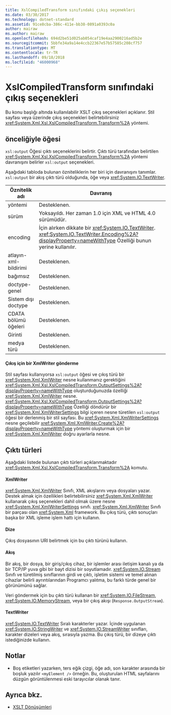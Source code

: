 ```yaml
---
title: XslCompiledTransform sınıfındaki çıkış seçenekleri
ms.date: 03/30/2017
ms.technology: dotnet-standard
ms.assetid: 91ce8cba-386c-411e-bb38-0891a0393c0a
author: mairaw
ms.author: mairaw
ms.openlocfilehash: 694d2be51d025ab054caf19e4aa2900216ad5b2e
ms.sourcegitcommit: 5bbfe34a9a14e4ccb22367e57b57585c208cf757
ms.translationtype: MT
ms.contentlocale: tr-TR
ms.lasthandoff: 09/18/2018
ms.locfileid: "46000968"
---
```

# <a name="output-options-on-the-xslcompiledtransform-class"></a>XslCompiledTransform sınıfındaki çıkış seçenekleri
Bu konu başlığı altında kullanılabilir XSLT çıkış seçenekleri açıklanır. Stil sayfası veya üzerinde çıkış seçenekleri belirtebilirsiniz <xref:System.Xml.Xsl.XslCompiledTransform.Transform%2A> yöntemi.  
  
## <a name="xsloutput-element"></a>önceliğiyle öğesi  
 `xsl:output` Öğesi çıktı seçeneklerini belirtir. Çıktı türü tarafından belirtilen <xref:System.Xml.Xsl.XslCompiledTransform.Transform%2A> yöntemi davranışını belirler `xsl:output` seçenekleri.  
  
 Aşağıdaki tabloda bulunan özniteliklerin her biri için davranışını tanımlar. `xsl:output` bir akış çıktı türü olduğunda, öğe veya <xref:System.IO.TextWriter>.  
  
|Öznitelik adı|Davranış|  
|--------------------|--------------|  
|yöntemi|Desteklenen.|  
|sürüm|Yoksayıldı. Her zaman 1.0 için XML ve HTML 4.0 sürümüdür.|  
|encoding|İçin alırken dikkate bir <xref:System.IO.TextWriter>. <xref:System.IO.TextWriter.Encoding%2A?displayProperty=nameWithType> Özelliği bunun yerine kullanılır.|  
|atlayın-xml-bildirimi|Desteklenen.|  
|bağımsız|Desteklenen.|  
|doctype-genel|Desteklenen.|  
|Sistem dışı doctype|Desteklenen.|  
|CDATA bölümü öğeleri|Desteklenen.|  
|Girinti|Desteklenen.|  
|medya türü|Desteklenen.|  
  
#### <a name="sending-output-to-an-xmlwriter"></a>Çıkış için bir XmlWriter gönderme  
 Stil sayfası kullanıyorsa `xsl:output` öğesi ve çıkış türü bir <xref:System.Xml.XmlWriter> nesne kullanmanız gerektiğini <xref:System.Xml.Xsl.XslCompiledTransform.OutputSettings%2A?displayProperty=nameWithType> oluşturduğunuzda özelliği <xref:System.Xml.XmlWriter> nesne. <xref:System.Xml.Xsl.XslCompiledTransform.OutputSettings%2A?displayProperty=nameWithType> Özelliği döndürür bir <xref:System.Xml.XmlWriterSettings> bilgi içeren nesne türetilen `xsl:output` öğesi bir derlenmiş bir stil sayfası. Bu <xref:System.Xml.XmlWriterSettings> nesne geçilebilir <xref:System.Xml.XmlWriter.Create%2A?displayProperty=nameWithType> yöntemi oluşturmak için bir <xref:System.Xml.XmlWriter> doğru ayarlarla nesne.  
  
## <a name="output-types"></a>Çıktı türleri  
 Aşağıdaki listede bulunan çıktı türleri açıklanmaktadır <xref:System.Xml.Xsl.XslCompiledTransform.Transform%2A> komutu.  
  
#### <a name="xmlwriter"></a>XmlWriter  
 <xref:System.Xml.XmlWriter> Sınıfı, XML akışlarını veya dosyaları yazar. Destek almak için özellikleri belirtebilirsiniz <xref:System.Xml.XmlWriter> kullanarak çıkış seçenekleri dahil olmak üzere nesne <xref:System.Xml.XmlWriterSettings> sınıfı. <xref:System.Xml.XmlWriter> Sınıfı bir parçası olan <xref:System.Xml> framework. Bu çıkış türü, çıktı sonuçları başka bir XML işleme işlem hattı için kullanın.  
  
#### <a name="string"></a>Dize  
 Çıkış dosyasının URI belirtmek için bu çıktı türünü kullanın.  
  
#### <a name="stream"></a>Akış  
 Bir akış, bir dosya, bir giriş/çıkış cihaz, bir işlemler arası iletişim kanalı ya da bir TCP/IP yuva gibi bir bayt dizisi bir soyutlamadır. <xref:System.IO.Stream> Sınıfı ve türetilmiş sınıflarının girdi ve çıktı, işletim sistemi ve temel alınan cihazlar belirli ayrıntılarından Programcı yalıtma, bu farklı türde genel bir görünümünü sağlar.  
  
 Veri göndermek için bu çıktı türü kullanan bir <xref:System.IO.FileStream>, <xref:System.IO.MemoryStream>, veya bir çıkış akışı (`Response.OutputStream`).  
  
#### <a name="textwriter"></a>TextWriter  
 <xref:System.IO.TextWriter> Sıralı karakterler yazar. İçinde uygulanan <xref:System.IO.StringWriter> ve <xref:System.IO.StreamWriter> sınıfları, karakter dizeleri veya akış, sırasıyla yazma. Bu çıkış türü, bir dizeye çıktı istediğinizde kullanın.  
  
## <a name="notes"></a>Notlar  
  
-   Boş etiketleri yazarken, ters eğik çizgi, öğe adı, son karakter arasında bir boşluk yazılır `<myElement />` örneğin. Bu, oluşturulan HTML sayfalarını düzgün görüntülenmesi eski tarayıcılar olanak tanır.  
  
## <a name="see-also"></a>Ayrıca bkz.

- [XSLT Dönüşümleri](../../../../docs/standard/data/xml/xslt-transformations.md)
